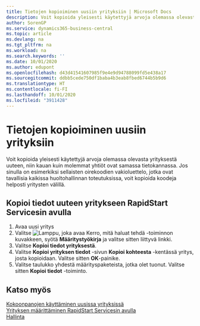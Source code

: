 ```yaml
---
title: Tietojen kopioiminen uusiin yrityksiin | Microsoft Docs
description: Voit kopioida yleisesti käytettyjä arvoja olemassa olevasta yrityksestä uuteen, niin kauan kuin molemmat yhtiöt ovat samassa tietokannassa. Jos sinulla on esimerkiksi sellaisten oirekoodien vakioluettelo, jotka ovat tavallisia kaikissa huoltohallinnan toteutuksissa, voit kopioida koodeja helposti yritysten välillä.
author: SorenGP
ms.service: dynamics365-business-central
ms.topic: article
ms.devlang: na
ms.tgt_pltfrm: na
ms.workload: na
ms.search.keywords: ''
ms.date: 10/01/2020
ms.author: edupont
ms.openlocfilehash: d43d41541607985f9e4e9d94788099fd5e438a17
ms.sourcegitcommit: ddbb5cede750df1baba4b3eab8fbed6744b5b9d6
ms.translationtype: HT
ms.contentlocale: fi-FI
ms.lasthandoff: 10/01/2020
ms.locfileid: "3911428"
---
```

# <a name="copy-data-to-new-companies"></a>Tietojen kopioiminen uusiin yrityksiin
Voit kopioida yleisesti käytettyjä arvoja olemassa olevasta yrityksestä uuteen, niin kauan kuin molemmat yhtiöt ovat samassa tietokannassa. Jos sinulla on esimerkiksi sellaisten oirekoodien vakioluettelo, jotka ovat tavallisia kaikissa huoltohallinnan toteutuksissa, voit kopioida koodeja helposti yritysten välillä.  

## <a name="to-copy-data-to-a-new-company-using-rapidstart-services"></a>Kopioi tiedot uuteen yritykseen RapidStart Servicesin avulla  
1. Avaa uusi yritys  
2. Valitse ![Lamppu, joka avaa Kerro, mitä haluat tehdä -toiminnon](media/ui-search/search_small.png "Kerro, mitä haluat tehdä") kuvakkeen, syötä **Määritystyökirja** ja valitse sitten liittyvä linkki.  
3. Valitse **Kopioi tiedot yrityksestä**.  
4. Valitse **Kopioi yrityksen tiedot** -sivun **Kopioi kohteesta** -kentässä yritys, josta kopioidaan. Valitse sitten **OK**-painike.  
5. Valitse taulukko yhdestä määrityspaketeista, jotka olet tuonut. Valitse sitten **Kopioi tiedot** -toiminto.

## <a name="see-also"></a>Katso myös
[Kokoonpanojen käyttäminen uusissa yrityksissä](admin-apply-configuration-to-new-companies.md)  
[Yrityksen määrittäminen RapidStart Servicesin avulla](admin-set-up-a-company-with-rapidstart.md)  
[Hallinta](admin-setup-and-administration.md)
